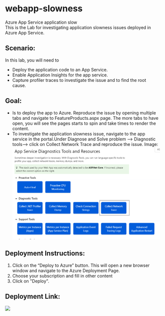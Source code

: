 # webapp-slowness
Azure App Service application slow <br>
This is the Lab for investigating application slowness issues deployed in Azure App Service. 

## Scenario:
In this lab, you will need to 
- Deploy the application code to an App Service. 
- Enable Application Insights for the app service.
- Capture profiler traces to investigate the issue and to find the root cause. 

## Goal:
-	Is to deploy the app to Azure. Reproduce the issue by opening multiple tabs and navigate to FeatureProducts.aspx page. The more tabs to have open, you will see the pages starts to spin and take times to render the content. 
-	To investigate the application slowness issue, navigate to the app service in the portal.Under Diagnose and Solve problem --> Diagnostic tools--> click on Collect Network Trace and reproduce the issue.
Image:
![](https://github.com/4lowtherabbit/Labwebappslow/blob/master/imag.png)

## Deployment Instructions:
1.	Click on the “Deploy to Azure” button. 
   This will open a new browser window and navigate to the Azure Deployment Page. <br>
2.	Choose your subscription and fill in other content <br>
3.	Click on "Deploy". <br>

## Deployment Link:
<a href="https://deploy.azure.com?repository=https://github.com/4lowtherabbit/Labwebappslow" target="_blank">
    <img src="https://azurecomcdn.azureedge.net/mediahandler/acomblog/media/Default/blog/deploybutton.png"/>
</a> 
